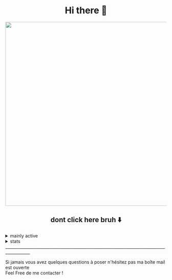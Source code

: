 ## <h1 align="center">Hi there 🥸

<p align="center">
<img width=575 src=https://williamzlojo.fr/webimg/Willy%20logo.png>
</p>



## <p align="center"> dont click here bruh ⬇️</p>


<details>
<summary>mainly active</summary>


##### _web dev_
![HTML5](https://img.shields.io/badge/-HTML-black?style=for-the-badge&logo=html5)
![CSS](https://img.shields.io/badge/-CSS-red?style=for-the-badge&logo=css3)
![PHP](https://img.shields.io/badge/-PHP-503399?style=for-the-badge&logo=php)
![JavaScript](https://img.shields.io/badge/-JS-000000?style=for-the-badge&logo=javascript)


##### _learning w/ best effort_

![Java](https://img.shields.io/badge/-Java-C5A42F?style=for-the-badge&logo=java)
![C](https://img.shields.io/badge/-C-blue?style=for-the-badge&logo=c&logoColor=white)
![C](https://img.shields.io/badge/-C++-darkblue?style=for-the-badge&logo=cplusplus)
 
##### _small future project phone app w/ unity_
![C#](https://img.shields.io/badge/-C%20sharp-darkgreen?style=for-the-badge&logo=c#)

##### _we'll see later_
![Angular](https://img.shields.io/badge/-angular-white?style=for-the-badge&logo=angular&logoColor=red)
![Kotlin](https://img.shields.io/badge/-kotlin-white?style=for-the-badge&logo=kotlin&logoColor=purple)


##### _daily work with_
![NodeJS](https://img.shields.io/badge/-node.JS-43853D?style=for-the-badge&logo=node.js&logoColor=white)
![npm](https://img.shields.io/badge/-npm-black?style=for-the-badge&logo=npm)
![choco](https://img.shields.io/badge/-choco-fedcba?style=for-the-badge&logo=chocolatey)

##### _other stuff_
![MySQL](https://img.shields.io/badge/-MySQL-336791?style=for-the-badge&logo=mySQL&logoColor=white)
![Office](https://img.shields.io/badge/-Suite%20Office-black?style=for-the-badge&logo=MicrosoftOffice&logoColor=orange)<br>
![ADOBEPs](https://img.shields.io/badge/-Photoshop-8BB3FC?style=for-the-badge&logo=AdobePhotoshop&logoColor=white)
![ADOBEAi](https://img.shields.io/badge/-Illustrator-FBA034?style=for-the-badge&logo=AdobeIllustrator&logoColor=white)
![ADOBEPr](https://img.shields.io/badge/-Premiere%20Pro-red?style=for-the-badge&logo=AdobePremierePro&logoColor=white)<br>
![GIT](https://img.shields.io/badge/-Git-orange?style=for-the-badge&logo=Git&logoColor=white)<br>
![Python](https://img.shields.io/badge/-Python-31556E?style=for-the-badge&logo=python)
![SQL](https://img.shields.io/badge/-PostgreSQL-336791?style=for-the-badge&logo=postgreSQL&logoColor=white)

##### _OS_<br>
![Win](https://img.shields.io/badge/-Win-blue?style=for-the-badge&logo=Windows&logoColor=white)
![Debian](https://img.shields.io/badge/-debian-D70A53?style=for-the-badge&logo=debian&logoColor=white)
![Ubuntu](https://img.shields.io/badge/-ubuntu-FF6C37?style=for-the-badge&logo=ubuntu&logoColor=white)
![QOS](https://img.shields.io/badge/-Qubes%20OS-3874D8?style=for-the-badge&logo=QubesOS&logoColor=white)
![Kali](https://img.shields.io/badge/-Kali-557C94?style=for-the-badge&logo=KaliLinux&logoColor=white)
![MAC](https://img.shields.io/badge/-MacOS-white?style=for-the-badge&logo=Apple&logoColor=gray)</p>
</details>
<details>


<summary>stats</summary>
<p align="center">
<img src="https://github-readme-stats.vercel.app/api?username=Wiillyyy&hide_border=true&show_icons=true&theme=radical" alt="Willy's Stats" width="38%">
<img src="https://github-readme-stats.vercel.app/api/top-langs/?username=Wiillyyy&layout=compact&theme=tokyonight" width="38%">
<!--- <img src="https://github-readme-stats.vercel.app/api/wakatime/?username=Wiillyyy&layout=compact&theme=cobalt" width="38%"> --->
    </p>
</details>
__________________________________________________________________________________________

Si jamais vous avez quelques questions à poser n'hésitez pas ma boîte mail est ouverte<br>
Feel Free de me contacter !
